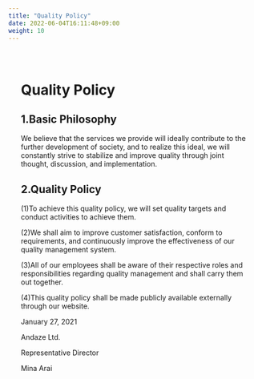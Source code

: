```yaml
---
title: "Quality Policy"
date: 2022-06-04T16:11:48+09:00
weight: 10
---
```

<div amp-fx="fade-in" data-duration="500ms" class='container' style="padding: 25px">
<h1 class="text-center">Quality Policy</h1>

<div class="my-8">
<h2>1.Basic Philosophy</h2>

We believe that the services we provide will ideally contribute to the further development of society, and to realize this ideal, we will constantly strive to stabilize and improve quality through joint thought, discussion, and implementation.
</div>

<div class="mt-8 mb-32">
<h2>2.Quality Policy</h2>

(1)To achieve this quality policy, we will set quality targets and conduct activities to achieve them.

(2)We shall aim to improve customer satisfaction, conform to requirements, and continuously improve the effectiveness of our quality management system.

(3)All of our employees shall be aware of their respective roles and responsibilities regarding quality management and shall carry them out together.

(4)This quality policy shall be made publicly available externally through our website.
</div>

<div class="text-right">
January 27, 2021

Andaze Ltd.

Representative Director

Mina Arai
</div>
</div>